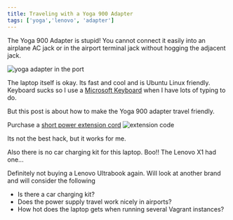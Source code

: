 ```yaml
---
title: Traveling with a Yoga 900 Adapter
tags: ['yoga','lenovo', 'adapter']
---
```

The Yoga 900 Adapter is stupid! You cannot connect it easily into an airplane
AC jack or in the airport terminal jack without hogging the adjacent jack.

![yoga adapter in the port](https://lh3.googleusercontent.com/W9wW2UmUjFCyzO2bDkECKfdLPb4UtGoF2rKGRrhhvxUxE8EYOhV3jOGwZQVgP-NkSpyV64Cy=s0 "connection_in_jack.jpg")

The laptop itself is okay. Its fast and cool and is Ubuntu Linux friendly. Keyboard sucks so I use a [Microsoft Keyboard](https://www.amazon.com/Logitech-Mk550-Wireless-Keyboard-Mouse/dp/B003VAHYNC/ref=pd_lpo_147_bs_t_2?_encoding=UTF8&psc=1&refRID=3K77NJZP2FVP2PX37E08)
when I have lots of typing to do.

But this post is about how to make the Yoga 900 adapter travel friendly.

Purchase a [short power extension cord](https://www.amazon.com/gp/product/B002VY53QE/ref=oh_aui_search_detailpage?ie=UTF8&psc=1)
![extension code](https://lh3.googleusercontent.com/lVq9Zpjn2N6uOi0b6NqsWHxUntsQSI6ABkZwYJB-NXnTmYW9cQHFBYx9bYrp0ufODzQVV4jE=s0 "extension cord.jpg")

Its not the best hack, but it works for me.

Also there is no car charging kit for this laptop. Boo!! The Lenovo X1 had one...

Definitely not buying a Lenovo Ultrabook again. Will look at another brand and will consider the following

* Is there a car charging kit?
* Does the power supply travel work nicely in airports?
* How hot does the laptop gets when running several Vagrant instances?

